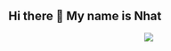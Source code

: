## Hi there 👋 My name is Nhat

<!--- ------------------------------------------------------------------------------------------------------------------------------------------------------ -->
<!--- -- Custom Designed Banner ---------------------------------------------------------------------------------------------------------------------------- -->
<!--- ------------------------------------------------------------------------------------------------------------------------------------------------------ -->

<p align="center">
  <a href="https://skillicons.dev">
    <img src="https://skillicons.dev/icons?i=cs,dotnet,react,azure,kubernetes,docker" />
  </a>
</p>

<!--- ------------------------------------------------------------------------------------------------------------------------------------------------------ -->
<!--- -- Visitor Badge + Links ----------------------------------------------------------------------------------------------------------------------------- -->
<!--- ------------------------------------------------------------------------------------------------------------------------------------------------------ -->

<!--- ------------------------------------------------------------------------------------------------------------------------------------------------------ -->
<!--- -- About ME  --------------------------------------------------------------------------------------------------------------------------------------- -->
<!--- ------------------------------------------------------------------------------------------------------------------------------------------------------ -->
